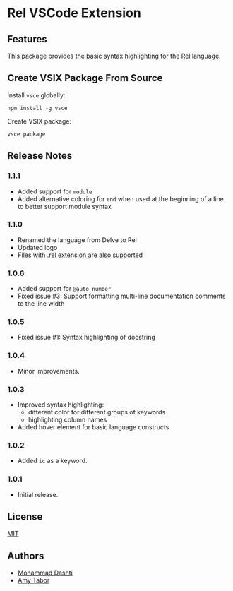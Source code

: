 # Rel VSCode Extension

## Features

This package provides the basic syntax highlighting for the Rel language.

## Create VSIX Package From Source

Install `vsce` globally:

```
npm install -g vsce
```

Create VSIX package:

```
vsce package
```

## Release Notes

### 1.1.1

 - Added support for `module`
 - Added alternative coloring for `end` when used at the beginning of a line to better support module syntax

### 1.1.0

 - Renamed the language from Delve to Rel
 - Updated logo
 - Files with .rel extension are also supported

### 1.0.6

 - Added support for `@auto_number`
 - Fixed issue #3: Support formatting multi-line documentation comments to the line width

### 1.0.5

 - Fixed issue #1: Syntax highlighting of docstring

### 1.0.4

 - Minor improvements.

### 1.0.3

- Improved syntax highlighting:
  - different color for different groups of keywords
  - highlighting column names
- Added hover element for basic language constructs

### 1.0.2

 - Added `ic` as a keyword.

### 1.0.1

 - Initial release.

## License
[MIT](https://choosealicense.com/licenses/mit/)

## Authors

- [Mohammad Dashti](mailto:mohammad.dashti[at]relational[dot]ai)
- [Amy Tabor](mailto:amy.tabor[at]relational[dot]ai)
